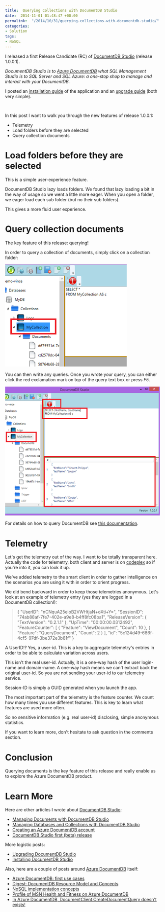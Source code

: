 ```yaml
---
title:  Querying Collections with DocumentDB Studio
date:  2014-11-01 01:48:47 +00:00
permalink:  "/2014/10/31/querying-collections-with-documentdb-studio/"
categories:
- Solution
tags:
- NoSQL
---
```

I released a first Release Candidate (RC) of <a href="https://studiodocumentdb.codeplex.com/">DocumentDB Studio</a> (release 1.0.0.1).

<em>DocumentDB Studio is to <a href="http://vincentlauzon.wordpress.com/2014/09/18/digest-documentdb-resource-model-and-concepts/">Azure DocumentDB</a> what SQL Management Studio is to SQL Server and SQL Azure: a one-stop shop to manage and interact with your DocumentDB.
</em>

I posted an <a href="http://vincentlauzon.com/2014/10/16/installing-documentdb-studio/">installation guide</a> of the application and an <a href="http://vincentlauzon.com/2014/10/22/upgrading-documentdb-studio/">upgrade guide</a> (both very simple).

&nbsp;

In this post I want to walk you through the new features of release 1.0.0.1:
<ul>
	<li>Telemetry</li>
	<li>Load folders before they are selected</li>
	<li>Query collection documents</li>
</ul>
<h1>Load folders before they are selected</h1>
This is a simple user-experience feature.

DocumentDB Studio lazy loads folders. We found that lazy loading a bit in the way of usage so we went a little more eager. When you open a folder, we eager load each sub folder (but no their sub folders).

This gives a more fluid user experience.
<h1>Query collection documents</h1>
The key feature of this release: querying!

In order to query a collection of documents, simply click on a collection folder:

<img src="assets/2014/11/querying-collections-with-documentdb-studio/110114_0226_queryingcol1.png" alt="" />

You can then write any queries. Once you wrote your query, you can either click the red exclamation mark on top of the query text box or press <em>F5</em>.

<img src="assets/2014/11/querying-collections-with-documentdb-studio/110114_0226_queryingcol2.png" alt="" />

For details on how to query DocumentDB see <a href="http://azure.microsoft.com/en-us/documentation/articles/documentdb-sql-query/">this documentation</a>.
<h1>Telemetry</h1>
Let's get the telemetry out of the way. I want to be totally transparent here. Actually the code for telemetry, both client and server is on <a href="https://studiodocumentdb.codeplex.com/">codeplex</a> so if you're into it, you can look it up.

We've added telemetry to the smart client in order to gather intelligence on the scenarios you are using it with in order to orient progress.

We did bend backward in order to keep those telemetries anonymous. Let's look at an example of telemetry entry (yes they are logged in a DocumentDB collection!):
<blockquote>{
"UserID": "nCNquA25eloB2VWHtjaN+oXti+Y=",
"SessionID": "74ab88af-7fe7-402e-a9e8-b4ff8fc08ba1",
"ReleaseVersion": {
"TextVersion": "0.2.1.1"
},
"UpTime": "00:00:00.0312492",
"FeatureCounter": [
{
"Feature": "ViewDocument",
"Count": 10
},
{
"Feature": "QueryDocument",
"Count": 2
}
],
"id": "5c124d49-686f-4cf5-97df-3be372e3b81f"
}</blockquote>
A UserID!? Yes, a user-id. This is a key to aggregate telemetry's entries in order to be able to calculate variation across users.

This isn't the real user-id. Actually, it is a one-way hash of the user login-name and domain-name. A one-way hash means we can't extract back the original user-id. So you are not sending your user-id to our telemetry service.

Session-ID is simply a GUID generated when you launch the app.

The most important part of the telemetry is the feature counter. We count how many times you use different features. This is key to learn what features are used more often.

So no sensitive information (e.g. real user-id) disclosing, simple anonymous statistics.

If you want to learn more, don't hesitate to ask question in the comments section.
<h1>Conclusion</h1>
Querying documents is the key feature of this release and really enable us to explore the Azure DocumentDB product.
<h1>Learn More</h1>
Here are other articles I wrote about <a href="https://studiodocumentdb.codeplex.com/">DocumentDB Studio</a>:
<ul>
	<li><a href="http://vincentlauzon.com/2014/10/22/managing-documents-with-documentdb-studio/">Managing Documents with DocumentDB Studio</a></li>
	<li><a href="http://vincentlauzon.com/2014/10/17/managing-databases-and-collections-with-documentdb-studio/">Managing Databases and Collections with DocumentDB Studio</a></li>
	<li><a href="http://vincentlauzon.com/2014/10/16/creating-an-azure-documentdb-account/">Creating an Azure DocumentDB account</a></li>
	<li><a href="http://vincentlauzon.com/2014/10/15/documentdb-studio/">DocumentDB Studio first (beta) release</a></li>
</ul>
More logistic posts:
<ul>
	<li><a href="http://vincentlauzon.com/2014/10/22/upgrading-documentdb-studio/">Upgrading DocumentDB Studio</a></li>
	<li><a href="http://vincentlauzon.com/2014/10/16/installing-documentdb-studio/">Installing DocumentDB Studio</a></li>
</ul>
Also, here are a couple of posts around <a href="http://vincentlauzon.wordpress.com/2014/09/18/digest-documentdb-resource-model-and-concepts/http:/vincentlauzon.wordpress.com/2014/09/18/digest-documentdb-resource-model-and-concepts/">Azure DocumentDB</a> itself:
<ul>
	<li><a href="http://vincentlauzon.com/2014/09/08/azure-documentdb-first-use-cases/">Azure DocumentDB: first use cases</a></li>
	<li><a href="http://vincentlauzon.com/2014/09/18/digest-documentdb-resource-model-and-concepts/">Digest: DocumentDB Resource Model and Concepts</a></li>
	<li><a href="http://vincentlauzon.com/2014/10/07/nosql-implementation-concepts/">NoSQL implementation concepts</a></li>
	<li><a href="http://vincentlauzon.com/2014/10/13/profile-of-msn-health-and-fitness-on-azure-documentdb/">Profile of MSN Health and Fitness on Azure DocumentDB</a></li>
	<li><a href="http://vincentlauzon.com/2014/10/19/in-azure-documentdb-documentclient-createdocumentquery-doesnt-exists/">In Azure DocumentDB, DocumentClient.CreateDocumentQuery doesn't exists!</a></li>
</ul>